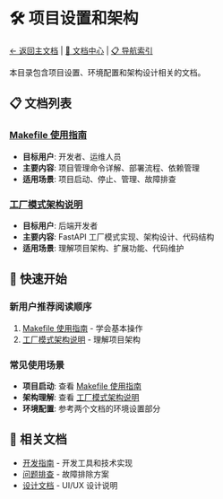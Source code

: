 # 🛠️ 项目设置和架构

[← 返回主文档](../../README.md) | [📖 文档中心](../) | [📋 导航索引](../DOCS_INDEX.md)

本目录包含项目设置、环境配置和架构设计相关的文档。

## 📋 文档列表

### [Makefile 使用指南](./MAKEFILE_GUIDE.md)
- **目标用户**: 开发者、运维人员
- **主要内容**: 项目管理命令详解、部署流程、依赖管理
- **适用场景**: 项目启动、停止、管理、故障排查

### [工厂模式架构说明](./FACTORY_PATTERN.md)
- **目标用户**: 后端开发者
- **主要内容**: FastAPI 工厂模式实现、架构设计、代码结构
- **适用场景**: 理解项目架构、扩展功能、代码维护

## 🚀 快速开始

### 新用户推荐阅读顺序
1. [Makefile 使用指南](./MAKEFILE_GUIDE.md) - 学会基本操作
2. [工厂模式架构说明](./FACTORY_PATTERN.md) - 理解项目架构

### 常见使用场景
- **项目启动**: 查看 [Makefile 使用指南](./MAKEFILE_GUIDE.md)
- **架构理解**: 查看 [工厂模式架构说明](./FACTORY_PATTERN.md)
- **环境配置**: 参考两个文档的环境设置部分

## 🔗 相关文档
- [开发指南](../development/) - 开发工具和技术实现
- [问题排查](../troubleshooting/) - 故障排除方案
- [设计文档](../design/) - UI/UX 设计说明
